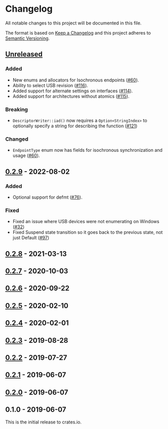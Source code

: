 # Changelog

All notable changes to this project will be documented in this file.

The format is based on [Keep a Changelog](http://keepachangelog.com/en/1.0.0/)
and this project adheres to [Semantic Versioning](http://semver.org/spec/v2.0.0.html).

## [Unreleased]

### Added
* New enums and allocators for Isochronous endpoints ([#60](https://github.com/rust-embedded-community/usb-device/pull/60)).
* Ability to select USB revision ([#116](https://github.com/rust-embedded-community/usb-device/pull/116)).
* Added support for alternate settings on interfaces ([#114](https://github.com/rust-embedded-community/usb-device/pull/114)).
* Added support for architectures without atomics ([#115](https://github.com/rust-embedded-community/usb-device/pull/115)).

### Breaking
* `DescriptorWriter::iad()` now requires a `Option<StringIndex>` to optionally specify a string for describing the function ([#121](https://github.com/rust-embedded-community/usb-device/pull/121))

### Changed
* `EndpointType` enum now has fields for isochronous synchronization and usage ([#60](https://github.com/rust-embedded-community/usb-device/pull/60)).

## [0.2.9] - 2022-08-02

### Added
* Optional support for defmt ([#76](https://github.com/rust-embedded-community/usb-device/pull/76)).

### Fixed
* Fixed an issue where USB devices were not enumerating on Windows ([#32](https://github.com/rust-embedded-community/usb-device/issues/82))
* Fixed Suspend state transition so it goes back to the previous state, not just Default ([#97](https://github.com/rust-embedded-community/usb-device/pull/97))

## [0.2.8] - 2021-03-13

## [0.2.7] - 2020-10-03

## [0.2.6] - 2020-09-22

## [0.2.5] - 2020-02-10

## [0.2.4] - 2020-02-01

## [0.2.3] - 2019-08-28

## [0.2.2] - 2019-07-27

## [0.2.1] - 2019-06-07

## [0.2.0] - 2019-06-07

## 0.1.0 - 2019-06-07

This is the initial release to crates.io.

[Unreleased]: https://github.com/rust-embedded-community/usb-device/compare/v0.2.9...HEAD
[0.2.9]: https://github.com/rust-embedded-community/usb-device/compare/v0.2.8...v0.2.9
[0.2.8]: https://github.com/rust-embedded-community/usb-device/compare/v0.2.7...v0.2.8
[0.2.7]: https://github.com/rust-embedded-community/usb-device/compare/v0.2.6...v0.2.7
[0.2.6]: https://github.com/rust-embedded-community/usb-device/compare/v0.2.5...v0.2.6
[0.2.5]: https://github.com/rust-embedded-community/usb-device/compare/v0.2.4...v0.2.5
[0.2.4]: https://github.com/rust-embedded-community/usb-device/compare/v0.2.3...v0.2.4
[0.2.3]: https://github.com/rust-embedded-community/usb-device/compare/v0.2.2...v0.2.3
[0.2.2]: https://github.com/rust-embedded-community/usb-device/compare/v0.2.1...v0.2.2
[0.2.1]: https://github.com/rust-embedded-community/usb-device/compare/v0.2.0...v0.2.1
[0.2.0]: https://github.com/rust-embedded-community/usb-device/compare/v0.1.0...v0.2.0
